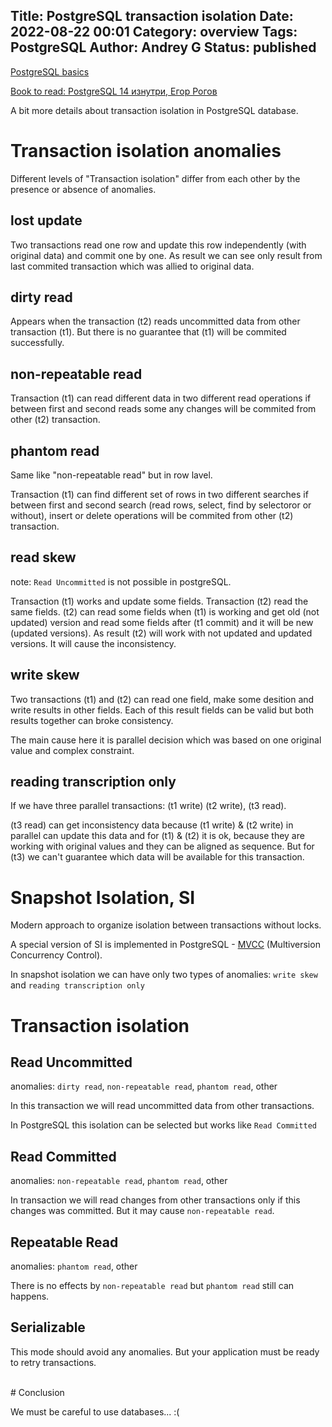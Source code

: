 Title: PostgreSQL transaction isolation
Date: 2022-08-22 00:01
Category: overview
Tags: PostgreSQL
Author: Andrey G
Status: published
---

[PostgreSQL basics](/inside-postgresql.html)

[Book to read: PostgreSQL 14 изнутри, Егор Рогов](https://edu.postgrespro.ru/postgresql_internals-14.pdf)

A bit more details about transaction isolation in PostgreSQL database.

# Transaction isolation anomalies

Different levels of "Transaction isolation" differ from each other by the presence or absence of anomalies.

## lost update

Two transactions read one row and update this row independently (with original data) and commit one by one.
As result we can see only result from last commited transaction which was allied to original data.

## dirty read

Appears when the transaction (t2) reads uncommitted data from other transaction (t1).
But there is no guarantee that (t1) will be commited successfully.

## non-repeatable read

Transaction (t1) can read different data in two different read operations if
between first and second reads some any changes will be commited from other (t2) transaction.

## phantom read

Same like "non-repeatable read" but in row lavel.

Transaction (t1) can find different set of rows in two different searches if
between first and second search (read rows, select, find by selectoror or without), insert or delete operations will be commited from other (t2) transaction.

## read skew

note: `Read Uncommitted` is not possible in postgreSQL.

Transaction (t1) works and update some fields. Transaction (t2) read the same fields.
(t2) can read some fields when (t1) is working and get old (not updated) version and read some fields after (t1 commit) and it will be new (updated versions).
As result (t2) will work with not updated and updated versions. It will cause the inconsistency.

## write skew

Two transactions (t1) and (t2) can read one field, make some desition and write results in other fields.
Each of this result fields can be valid but both results together can broke consistency.

The main cause here it is parallel decision which was based on one original value and complex constraint.

## reading transcription only

If we have three parallel transactions: (t1 write) (t2 write), (t3 read).

(t3 read) can get inconsistency data because (t1 write) & (t2 write) in parallel can update this data and for (t1) & (t2) it is ok,
because they are working with original values and they can be aligned as sequence.
But for (t3) we can't guarantee which data will be available for this transaction.


# Snapshot Isolation, SI

Modern approach to organize isolation between transactions without locks.

A special version of SI is implemented in PostgreSQL - [MVCC](/inside-postgresql.html) (Multiversion Concurrency Control).

In snapshot isolation we can have only two types of anomalies: `write skew` and `reading transcription only`


# Transaction isolation

##  Read Uncommitted

anomalies: `dirty read`, `non-repeatable read`, `phantom read`, other

In this transaction we will read uncommitted data from other transactions.

In PostgreSQL this isolation can be selected but works like `Read Committed`

## Read Committed

anomalies: `non-repeatable read`, `phantom read`, other

In transaction we will read changes from other transactions only if this changes was committed. But it may cause `non-repeatable read`.

## Repeatable Read

anomalies: `phantom read`, other

There is no effects by `non-repeatable read` but `phantom read` still can happens.

## Serializable

This mode should avoid any anomalies. But your application must be ready to retry transactions.


<br />
# Conclusion

We must be careful to use databases... :(
